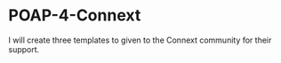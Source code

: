 # POAP-4-Connext
I will create three templates to given to the Connext community for their support.
